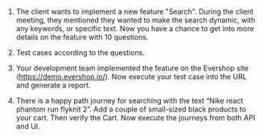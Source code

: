 1. The client wants to implement a new feature "Search". During the client meeting, they mentioned they wanted to make the search dynamic, with any keywords, or specific text. Now you have a chance to get into more details on the feature with 10 questions.

2. Test cases according to the questions.

3. Your development team implemented the feature on the  Evershop site (https://demo.evershop.io/). Now execute your test case into the URL and generate a report.

4. There is a happy path journey for searching with the text “Nike react phantom run flyknit 2”. Add a couple of small-sized black products to your cart. Then verify the Cart. Now execute the journeys from both API and UI.
